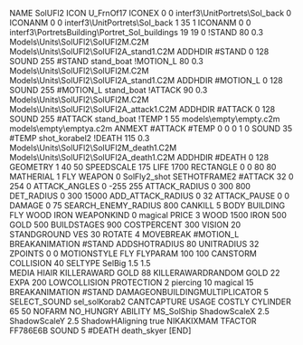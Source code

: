 NAME SolUFl2
ICON U_FrnOf17
ICONEX 0 0 interf3\UnitPortrets\Sol_back 0
ICONANM 0 0 interf3\UnitPortrets\Sol_back 1 35 1
ICONANM 0 0 interf3\PortretsBuilding\Portret_Sol_buildings 19 19 0
!STAND         80 0.3  Models\Units\SolUFl2\SolUFl2M.C2M Models\Units\SolUFl2\SolUFl2A_stand1.C2M
ADDHDIR #STAND 0 128
SOUND 255 #STAND stand_boat
!MOTION_L      80 0.3  Models\Units\SolUFl2\SolUFl2M.C2M Models\Units\SolUFl2\SolUFl2A_stand1.C2M
ADDHDIR #MOTION_L 0 128
SOUND 255 #MOTION_L stand_boat
!ATTACK      90 0.3  Models\Units\SolUFl2\SolUFl2M.C2M Models\Units\SolUFl2\SolUFl2A_attack1.C2M
ADDHDIR #ATTACK 0 128
SOUND 255 #ATTACK stand_boat
!TEMP  1 55 models\empty\empty.c2m models\empty\emptya.c2m
ANMEXT #ATTACK #TEMP 0 0 0 1 0
SOUND 35 #TEMP shot_korabel2
!DEATH         115 0.3  Models\Units\SolUFl2\SolUFl2M_death1.C2M Models\Units\SolUFl2\SolUFl2A_death1.C2M
ADDHDIR #DEATH 0 128
GEOMETRY 1 40 50
SPEEDSCALE 175
LIFE  1700
RECTANGLE 0 0 80 80
MATHERIAL 1 FLY
WEAPON 0 SolFly2_shot
SETHOTFRAME2 #ATTACK 32 0 254 0
ATTACK_ANGLES		0 -255 255
ATTACK_RADIUS		0 300 800
DET_RADIUS			0 300 15000
ADD_ATTACK_RADIUS	0 32
ATTACK_PAUSE	   0 0
DAMAGE             0 75
SEARCH_ENEMY_RADIUS 800
CANKILL 	5 BODY BUILDING FLY WOOD IRON
WEAPONKIND 0 magical
PRICE 3 WOOD 1500 IRON 500 GOLD 500
BUILDSTAGES 900
COSTPERCENT 300
VISION 20
STANDGROUND
VES 30
ROTATE 4
MOVEBREAK #MOTION_L
BREAKANIMATION #STAND
ADDSHOTRADIUS 80
UNITRADIUS 32
ZPOINTS 0 0 
MOTIONSTYLE FLY
FLYPARAM 100 100
CANSTORM
COLLISION 40
SELTYPE SelBig 1.5 1.5		
MEDIA HIAIR
KILLERAWARD             GOLD 88
KILLERAWARDRANDOM       GOLD 22
EXPA 200
LOWCOLLISION
PROTECTION 2 piercing 10 magical 15
BREAKANIMATION #STAND
DAMAGEONBUILDINGMULTIPLICATOR 5
SELECT_SOUND sel_solKorab2
CANTCAPTURE
USAGE COSTLY
CYLINDER 65 50
NOFARM
NO_HUNGRY
ABILITY MS_SolShip
ShadowScaleX 2.5
ShadowScaleY 2.5
ShadowHAligning true
NIKAKIXMAM
TFACTOR FF786E6B
SOUND 5 #DEATH death_skyer
[END]
